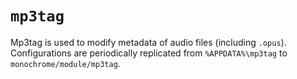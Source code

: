 # `mp3tag`

Mp3tag is used to modify metadata of audio files (including `.opus`). Configurations are periodically replicated from `%APPDATA%\mp3tag` to `monochrome/module/mp3tag`.
